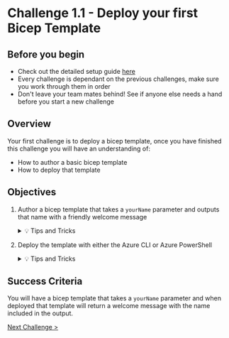 # Challenge 1.1 - Deploy your first Bicep Template

## Before you begin

* Check out the detailed setup guide [here](Setup/readme.md)
* Every challenge is dependant on the previous challenges, make sure you work through them in order
* Don't leave your team mates behind! See if anyone else needs a hand before you start a new challenge

## Overview

Your first challenge is to deploy a bicep template, once you have finished this challenge you will have an understanding of:
* How to author a basic bicep template
* How to deploy that template

## Objectives

1. Author a bicep template that takes a `yourName`  parameter and outputs that name with a friendly welcome message

    <details>
    <summary>💡 Tips and Tricks</summary>
    <ul>
        <li> Can Visual Studio Code make your job easier? Type <code>res-</code> in a <code>.bicep</code> file to see</li>
        <li>What is string interpolation? More info <a href="https://docs.microsoft.com/en-us/azure/azure-resource-manager/bicep/linter-rule-prefer-interpolation" target="_blank">here</a></li>
        <li><a href="https://docs.microsoft.com/en-us/azure/azure-resource-manager/bicep/resource-declaration?tabs=azure-powershell" target="_blank">Resource Declaration in Bicep</a></li>
    </ul>
    </details>

1. Deploy the template with either the Azure CLI or Azure PowerShell
    <details>
    <summary> 💡 Tips and Tricks</summary>
    <ul>
        <li>Where are you going to deploy your template to? Resources in Azure are deployed to Resource Groups (some can be deployed to subscriptions and management groups), you will need to create a Resource Group, deploy it to the <code>east us</code> region</li>
        <li>Deploy using <a href="https://docs.microsoft.com/en-us/azure/azure-resource-manager/templates/deploy-powershell?view=azps-6.5.0#deploy-local-template" target="_blank">Azure Powershell</a></li>
        <li>Deploy using the <a href="https://docs.microsoft.com/en-us/azure/azure-resource-manager/templates/deploy-cli?toc=%2Fcli%2Fazure%2Ftoc.json&bc=%2Fcli%2Fazure%2Fbreadcrumb%2Ftoc.json#deploy-local-template" target="_blank">Azure CLI</a></li>
    </ul>
    </details>

## Success Criteria

You will have a bicep template that takes a `yourName` parameter and when deployed that template will return a welcome message with the name included in the output.

[Next Challenge >](../1.2/readme.md)